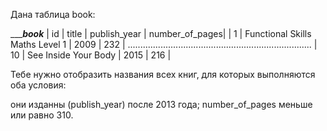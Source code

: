 Дана таблица book:

____________________________________book_________________________________
| id  |	title                           | publish_year | number_of_pages|
| 1   |	Functional Skills Maths Level 1	| 2009         | 232            |
.........................................................................
| 10  | See Inside Your Body            | 2015         | 216            |

Тебе нужно отобразить названия всех книг, для которых выполняются оба условия:

они изданны (publish_year) после 2013 года;
number_of_pages меньше или равно 310.